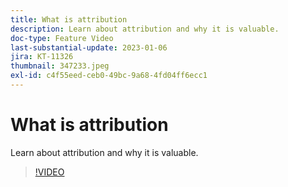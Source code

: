 ```yaml
---
title: What is attribution
description: Learn about attribution and why it is valuable.
doc-type: Feature Video
last-substantial-update: 2023-01-06
jira: KT-11326
thumbnail: 347233.jpeg
exl-id: c4f55eed-ceb0-49bc-9a68-4fd04ff6ecc1
---
```

# What is attribution

Learn about attribution and why it is valuable.

>[!VIDEO](https://video.tv.adobe.com/v/347233/?quality=12&learn=on)

